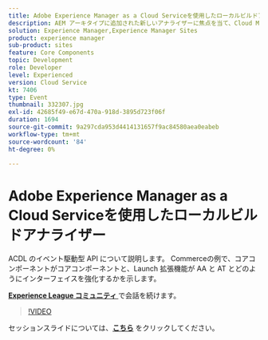 ```yaml
---
title: Adobe Experience Manager as a Cloud Serviceを使用したローカルビルドアナライザー
description: AEM アーキタイプに追加された新しいアナライザーに焦点を当て、Cloud Manager デプロイメントパイプライン内で行われるローカルの検証を再現できるようにします。
solution: Experience Manager,Experience Manager Sites
product: experience manager
sub-product: sites
feature: Core Components
topic: Development
role: Developer
level: Experienced
version: Cloud Service
kt: 7406
type: Event
thumbnail: 332307.jpg
exl-id: 42685f49-e67d-470a-918d-3895d723f06f
duration: 1694
source-git-commit: 9a297cda953d4414131657f9ac84580aea0eabeb
workflow-type: tm+mt
source-wordcount: '84'
ht-degree: 0%

---
```


# Adobe Experience Manager as a Cloud Serviceを使用したローカルビルドアナライザー

ACDL のイベント駆動型 API について説明します。 Commerceの例で、コアコンポーネントがコアコンポーネントと、Launch 拡張機能が AA と AT とどのようにインターフェイスを強化するかを示します。

**[Experience League コミュニティ ](https://adobe.ly/36Yd3v6)** で会話を続けます。

>[!VIDEO](https://video.tv.adobe.com/v/332307/?quality=12&learn=on&hidetitle=true)

セッションスライドについては、**[こちら](/help/adobe-developers-live/assets/local-build-analyzers-aemcs.pdf)** をクリックしてください。
